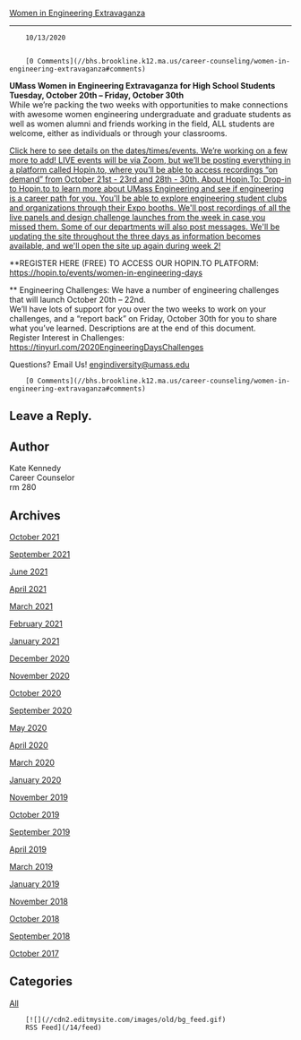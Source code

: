 [Women in Engineering Extravaganza](//bhs.brookline.k12.ma.us/career-counseling/women-in-engineering-extravaganza)

			
-----------------------------------------------------------------------------------------------------------------------

		10/13/2020
	

		[0 Comments](//bhs.brookline.k12.ma.us/career-counseling/women-in-engineering-extravaganza#comments)
	

**​UMass Women in Engineering Extravaganza for High School Students Tuesday, October 20th – Friday, October 30th**   
While we’re packing the two weeks with opportunities to make connections with awesome women engineering undergraduate and graduate students as well as women alumni and friends working in the field, ALL students are welcome, either as individuals or through your classrooms.   
  
[Click here to see details on the dates/times/events. We’re working on a few more to add! LIVE events will be via Zoom, but we’ll be posting everything in a platform called Hopin.to, where you’ll be able to access recordings “on demand” from October 21st - 23rd and 28th - 30th. About Hopin.To: Drop-in to Hopin.to to learn more about UMass Engineering and see if engineering is a career path for you. You'll be able to explore engineering student clubs and organizations through their Expo booths. We'll post recordings of all the live panels and design challenge launches from the week in case you missed them. Some of our departments will also post messages. We'll be updating the site throughout the three days as information becomes available, and we'll open the site up again during week 2!](/uploads/8/0/1/5/801512/2020_women_in_engineering_days_info.pdf)   
  
**REGISTER HERE (FREE) TO ACCESS OUR HOPIN.TO PLATFORM: https://hopin.to/events/women-in-engineering-days  
  
** Engineering Challenges: We have a number of engineering challenges that will launch October 20th – 22nd.   
We’ll have lots of support for you over the two weeks to work on your challenges, and a “report back” on Friday, October 30th for you to share what you’ve learned. Descriptions are at the end of this document.   
Register Interest in Challenges: https://tinyurl.com/2020EngineeringDaysChallenges   
  
Questions? Email Us! engindiversity@umass.edu  
  

		[0 Comments](//bhs.brookline.k12.ma.us/career-counseling/women-in-engineering-extravaganza#comments)
	

  
  
  

Leave a Reply.
--------------

Author
------

Kate Kennedy  
Career Counselor  
​rm 280

Archives
--------

[October 2021](/career-counseling/archives/10-2021)
		  
[September 2021](/career-counseling/archives/09-2021)
		  
[June 2021](/career-counseling/archives/06-2021)
		  
[April 2021](/career-counseling/archives/04-2021)
		  
[March 2021](/career-counseling/archives/03-2021)
		  
[February 2021](/career-counseling/archives/02-2021)
		  
[January 2021](/career-counseling/archives/01-2021)
		  
[December 2020](/career-counseling/archives/12-2020)
		  
[November 2020](/career-counseling/archives/11-2020)
		  
[October 2020](/career-counseling/archives/10-2020)
		  
[September 2020](/career-counseling/archives/09-2020)
		  
[May 2020](/career-counseling/archives/05-2020)
		  
[April 2020](/career-counseling/archives/04-2020)
		  
[March 2020](/career-counseling/archives/03-2020)
		  
[January 2020](/career-counseling/archives/01-2020)
		  
[November 2019](/career-counseling/archives/11-2019)
		  
[October 2019](/career-counseling/archives/10-2019)
		  
[September 2019](/career-counseling/archives/09-2019)
		  
[April 2019](/career-counseling/archives/04-2019)
		  
[March 2019](/career-counseling/archives/03-2019)
		  
[January 2019](/career-counseling/archives/01-2019)
		  
[November 2018](/career-counseling/archives/11-2018)
		  
[October 2018](/career-counseling/archives/10-2018)
		  
[September 2018](/career-counseling/archives/09-2018)
		  
[October 2017](/career-counseling/archives/10-2017)
		  

Categories
----------

[All](/career-counseling/category/all)
	  

	
		[![](//cdn2.editmysite.com/images/old/bg_feed.gif)
		RSS Feed](/14/feed)